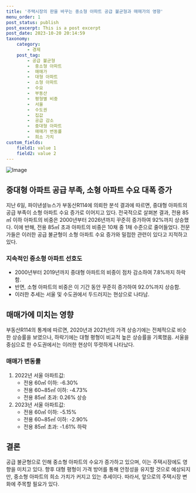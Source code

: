 ```yaml
---
title: '주택시장의 판을 바꾸는 중소형 아파트 공급 불균형과 매매가의 영향'
menu_order: 1
post_status: publish
post_excerpt: This is a post excerpt
post_date: 2023-10-20 20:14:59
taxonomy:
    category:
        - 경제
    post_tag:
        - 공급 불균형
        -  중소형 아파트
        -  매매가
        -  대형 아파트
        -  소형 아파트
        -  수요
        -  부동산
        -  평형별 비중
        -  서울
        -  수도권
        -  집값
        -  공급 감소
        -  중대형 아파트
        -  매매가 변동률
        -  희소 가치
custom_fields:
    field1: value 1
    field2: value 2
---
```


![Image](https://imgnews.pstatic.net/image/014/2024/02/06/0005139259_001_20240206180210719.jpg?type=w647)


## 중대형 아파트 공급 부족, 소형 아파트 수요 대폭 증가
지난 6일, 파이낸셜뉴스가 부동산R114에 의뢰한 분석 결과에 따르면, 중대형 아파트의 공급 부족이 소형 아파트 수요 증가로 이어지고 있다. 전국적으로 살펴본 결과, 전용 85㎡ 이하 아파트의 비중은 2000년부터 2026년까지 꾸준히 증가하여 92%까지 상승했다. 이에 반해, 전용 85㎡ 초과 아파트의 비중은 10채 중 1채 수준으로 줄어들었다. 전문가들은 이러한 공급 불균형이 소형 아파트 수요 증가와 밀접한 관련이 있다고 지적하고 있다.

### 지속적인 중소형 아파트 선호도
- 2000년부터 2019년까지 중대형 아파트의 비중이 점차 감소하여 7.8%까지 하락함.
- 반면, 소형 아파트의 비중은 이 기간 동안 꾸준히 증가하여 92.0%까지 상승함.
- 이러한 추세는 서울 및 수도권에서 두드러지는 현상으로 나타남.

## 매매가에 미치는 영향
부동산R114의 통계에 따르면, 2020년과 2021년의 가격 상승기에는 전체적으로 비슷한 상승률을 보였으나, 하락기에는 대형 평형이 비교적 높은 상승률을 기록했음. 서울을 중심으로 한 수도권에서는 이러한 현상이 뚜렷하게 나타났다.

### 매매가 변동률
1. 2022년 서울 아파트값: 
    - 전용 60㎡ 이하: -6.30%
    - 전용 60~85㎡ 이하: -4.73%
    - 전용 85㎡ 초과: 0.26% 상승
2. 2023년 서울 아파트값:
    - 전용 60㎡ 이하: -5.15%
    - 전용 60~85㎡ 이하: -2.90%
    - 전용 85㎡ 초과: -1.61% 하락

## 결론
공급 불균형으로 인해 중소형 아파트의 수요가 증가하고 있으며, 이는 주택시장에도 영향을 미치고 있다. 향후 대형 평형이 가격 방어를 통해 안정성을 유지할 것으로 예상되지만, 중소형 아파트의 희소 가치가 커지고 있는 추세이다. 따라서, 앞으로의 주택시장 변화에 주목할 필요가 있다.
